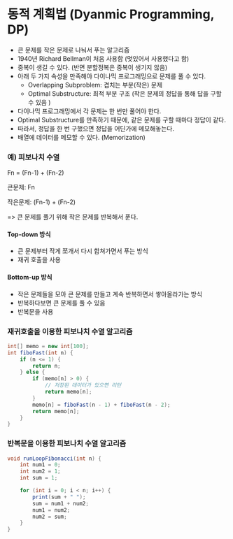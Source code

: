 # 동적 계획법 (Dyanmic Programming, DP)

- 큰 문제를 작은 문제로 나눠서 푸는 알고리즘
- 1940년 Richard Bellman이 처음 사용함 (멋있어서 사용했다고 함)
- 중복이 생길 수 있다. (반면 분할정복은 중복이 생기지 않음)
- 아래 두 가지 속성을 만족해야 다이나믹 프로그래밍으로 문제를 풀 수 있다. 
    - Overlapping Subproblem: 겹치는 부분(작은) 문제
    - Optimal Substructure: 최적 부분 구조 (작은 문제의 정답을 통해 답을 구할 수 있음 )
- 다이나믹 프로그래밍에서 각 문제는 한 번만 풀어야 한다.
- Optimal Substructure를 만족하기 때문에, 같은 문제를 구할 때마다 정답이 같다.
- 따라서, 정답을 한 번 구했으면 정답을 어딘가에 메모해놓는다.
- 배열에 데이터를 메모할 수 있다. (Memorization) 
    
### 예) 피보나치 수열
Fn = (Fn-1) + (Fn-2)

큰문제: Fn

작은문제: (Fn-1) + (Fn-2)

=> 큰 문제를 풀기 위해 작은 문제를 반복해서 푼다.

#### Top-down 방식
- 큰 문제부터 작게 쪼개서 다시 합쳐가면서 푸는 방식
- 재귀 호출을 사용

#### Bottom-up 방식
- 작은 문제들을 모아 큰 문제를 만들고 계속 반복하면서 쌓아올라가는 방식
- 반복하다보면 큰 문제를 풀 수 있음
- 반복문을 사용

### 재귀호출을 이용한 피보나치 수열 알고리즘
```java
int[] memo = new int[100];
int fiboFast(int n) {
    if (n <= 1) {
        return n;
    } else {
        if (memo[n] > 0) {
            // 저장된 데이터가 있으면 리턴
            return memo[n];
        }
        memo[n] = fiboFast(n - 1) + fiboFast(n - 2);
        return memo[n];
    }
}
```

### 반복문을 이용한 피보나치 수열 알고리즘
```java
void runLoopFibonacci(int n) {
    int num1 = 0;
    int num2 = 1;
    int sum = 1;

    for (int i = 0; i < n; i++) {
        print(sum + " ");
        sum = num1 + num2;
        num1 = num2;
        num2 = sum;
    }
}
```
